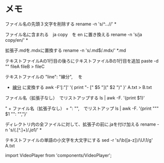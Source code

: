 # メモ

ファイル名の先頭３文字を削除する
rename -n 's/^...//' *

ファイル名に含まれる　ja copy　を en に置き換える
rename -n 's/ja copy/en/' *

拡張子.mdを.mdxに置換する
rename -n 's/.md$/.mdx/' *.md

テキストファイルAの1行目の後ろにテキストファイルBの1行目を追加
paste -d "" fileA fileB > fileC

テキストファイルの
"line": "線分",　
を
- [線分](line)
に変換する
awk -F'[:"]' '{ print "- [" $5 "](" $2 ")" }' A.txt > B.txt

ファイル名（拡張子なし）　でリストアップする
ls | awk -F. '{print $1}'

" + ファイル名（拡張子なし） + ": "",　でリストアップ
ls | awk -F. '{print "\"" $1 "\": \"\","}'



ディレクトリ内の全ファイルに対して、拡張子の前に.jaを付け加える
rename -n 's/(\.[^.]+)$/.ja$1/' *


テキストファイルの単語の小文字を大文字にする
sed -r 's/\b([a-z])/\U\1/g' A.txt


import VideoPlayer from 'components/VideoPlayer';
<VideoPlayer fileName="radial-menu"/>